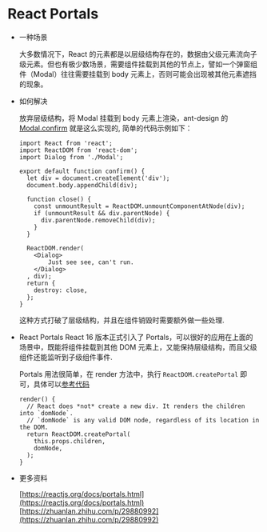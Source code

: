 # React Portals

- 一种场景

	大多数情况下，React 的元素都是以层级结构存在的，数据由父级元素流向子级元素。但也有极少数场景，需要组件挂载到其他的节点上，譬如一个弹窗组件（Modal）往往需要挂载到 body 元素上，否则可能会出现被其他元素遮挡的现象。

- 如何解决

	放弃层级结构，将 Modal 挂载到 body 元素上渲染，ant-design 的 [Modal.confirm](https://github.com/ant-design/ant-design/blob/master/components/modal/confirm.tsx) 就是这么实现的, 简单的代码示例如下：
	
	```
	import React from 'react';
	import ReactDOM from 'react-dom';
	import Dialog from './Modal';
	
	export default function confirm() {
	  let div = document.createElement('div');
	  document.body.appendChild(div);
	  
	  function close() {
	    const unmountResult = ReactDOM.unmountComponentAtNode(div);
	    if (unmountResult && div.parentNode) {
	      div.parentNode.removeChild(div);
	    }
	  }

	  ReactDOM.render(
	    <Dialog>
	    	Just see see, can't run.
	    </Dialog>
	  , div);
	  return {
	    destroy: close,
	  };
	}
	```
	这种方式打破了层级结构，并且在组件销毁时需要额外做一些处理.
	
- React Portals
	React 16 版本正式引入了 Portals，可以很好的应用在上面的场景中，既能将组件挂载到其他 DOM 元素上，又能保持层级结构，而且父级组件还能监听到子级组件事件.
	
	Portals 用法很简单，在 render 方法中，执行 `ReactDOM.createPortal` 即可，具体可以[参考代码](https://codepen.io/gaearon/pen/jGBWpE) 

	```
	render() {
	  // React does *not* create a new div. It renders the children into `domNode`.
	  // `domNode` is any valid DOM node, regardless of its location in the DOM.
	  return ReactDOM.createPortal(
	    this.props.children,
	    domNode,
	  );
	}
	```

- 更多资料

	[https://reactjs.org/docs/portals.html](https://reactjs.org/docs/portals.html)
	[https://zhuanlan.zhihu.com/p/29880992](https://zhuanlan.zhihu.com/p/29880992)